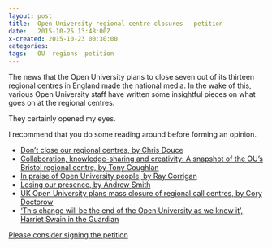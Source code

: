 ```yaml
---
layout: post
title:  Open University regional centre closures – petition
date:   2015-10-25 13:48:00Z
x-created: 2015-10-23 00:30:00
categories:
tags:   OU  regions  petition
---
```



The news that the Open University plans to close seven out of its thirteen
regional centres in England made the national media.
In the wake of this, various Open University staff have written some insightful
pieces on what goes on at the regional centres.

They certainly opened my eyes.

I recommend that you do some reading around before forming an opinion.

<!--
There are perhaps two ways of looking at the planned closures.
Either our new Vice-Chancellor Peter Horrocks is showing wisdom and foresight,
and using his status as a _new broom_ to push through some much needed changes.
Or the senior management are short-sighted and should consult more with staff,
and particularly those in the front-line of student support.

You decide!
-->


* [Don’t close our regional centres, by Chris Douce][chris]
* [Collaboration, knowledge-sharing and creativity: A snapshot of the OU’s Bristol regional centre, by Tony Coughlan][tony]
* [In praise of Open University people, by Ray Corrigan][ray]
* [Losing our presence, by Andrew Smith][andy]
* [UK Open University plans mass closure of regional call centres, by Cory Doctorow][cory]
* [‘This change will be the end of the Open University as we know it’, Harriet Swain in the Guardian][swain]


[Please consider signing the petition][sign]


[chris]: http://learn1.open.ac.uk/mod/oublog/viewpost.php?post=165419
[tony]: http://publicscholar.org/2015/10/07/collaboration-knowledge-sharing-and-creativity-a-snapshot-of-the-ous-bristol-regional-centre/
[ray]: http://b2fxxx.blogspot.co.uk/2015/09/in-praise-of-open-university-people.html
[andy]: http://teraknorblogs.blogspot.co.uk/2015/09/losing-our-presence-how-latest.html
[cory]: http://boingboing.net/2015/09/16/uk-open-university-plans-mass.html
[swain]: http://www.theguardian.com/education/2015/oct/20/open-university-strike-ou-regional-centres-moocs
[sign]: http://speakout.web.ucu.org.uk/open-university-regional-centre-closures/#!__BIG_ME__
    "Petition on UCU.org.uk"
